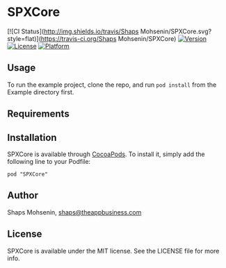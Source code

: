 # SPXCore

[![CI Status](http://img.shields.io/travis/Shaps Mohsenin/SPXCore.svg?style=flat)](https://travis-ci.org/Shaps Mohsenin/SPXCore)
[![Version](https://img.shields.io/cocoapods/v/SPXCore.svg?style=flat)](http://cocoadocs.org/docsets/SPXCore)
[![License](https://img.shields.io/cocoapods/l/SPXCore.svg?style=flat)](http://cocoadocs.org/docsets/SPXCore)
[![Platform](https://img.shields.io/cocoapods/p/SPXCore.svg?style=flat)](http://cocoadocs.org/docsets/SPXCore)

## Usage

To run the example project, clone the repo, and run `pod install` from the Example directory first.

## Requirements

## Installation

SPXCore is available through [CocoaPods](http://cocoapods.org). To install
it, simply add the following line to your Podfile:

    pod "SPXCore"

## Author

Shaps Mohsenin, shaps@theappbusiness.com

## License

SPXCore is available under the MIT license. See the LICENSE file for more info.

